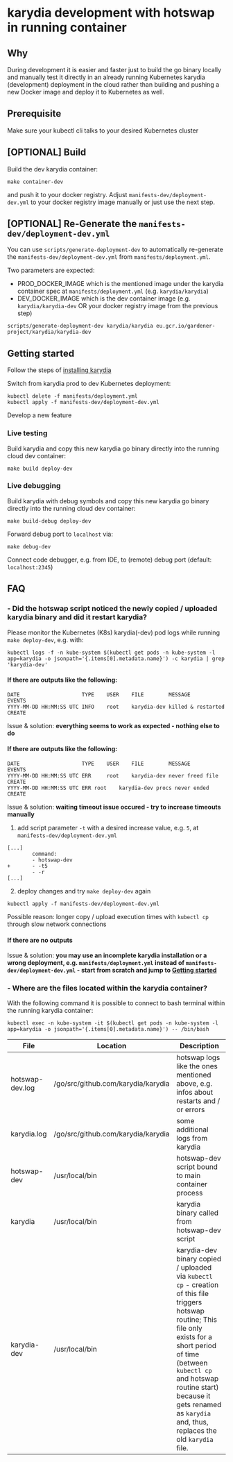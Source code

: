 # karydia development with hotswap in running container

## Why

During development it is easier and faster just to build the go binary locally
and manually test it directly in an already running Kubernetes karydia
(development) deployment in the cloud rather than building and pushing a new
Docker image and deploy it to Kubernetes as well.

## Prerequisite
Make sure your kubectl cli talks to your desired Kubernetes cluster

## [OPTIONAL] Build

Build the dev karydia container:
```
make container-dev
```
and push it to your docker registry.
Adjust `manifests-dev/deployment-dev.yml` to your docker registry image manually or just use the next step.

## [OPTIONAL] Re-Generate the `manifests-dev/deployment-dev.yml`

You can use `scripts/generate-deployment-dev` to automatically re-generate the
`manifests-dev/deployment-dev.yml` from `manifests/deployment.yml`.

Two parameters are expected:
- PROD_DOCKER_IMAGE which is the mentioned image under the karydia container spec at
`manifests/deployment.yml` (e.g. `karydia/karydia`)
- DEV_DOCKER_IMAGE which is the dev container image (e.g. `karydia/karydia-dev` OR your docker registry image from the previous step)
```
scripts/generate-deployment-dev karydia/karydia eu.gcr.io/gardener-project/karydia/karydia-dev
```

## <a name="getting-started"></a> Getting started

Follow the steps of [installing karydia](../install.md)

Switch from karydia prod to dev Kubernetes deployment:
```
kubectl delete -f manifests/deployment.yml
kubectl apply -f manifests-dev/deployment-dev.yml
```

Develop a new feature

### Live testing

Build karydia and copy this new karydia go binary directly into the running cloud dev container:
```
make build deploy-dev
```

### Live debugging

Build karydia with debug symbols and copy this new karydia go binary directly into the running cloud dev container:
```
make build-debug deploy-dev
```

Forward debug port to `localhost` via:
```
make debug-dev
```

Connect code debugger, e.g. from IDE, to (remote) debug port (default: `localhost:2345`)

## FAQ

### - Did the hotswap script noticed the newly copied / uploaded karydia binary and did it restart karydia?

Please monitor the Kubernetes (K8s) karydia(-dev) pod logs while running `make deploy-dev`, e.g. with:
```
kubectl logs -f -n kube-system $(kubectl get pods -n kube-system -l app=karydia -o jsonpath='{.items[0].metadata.name}') -c karydia | grep 'karydia-dev'
```

#### If there are outputs like the following:
```
DATE                   	TYPE	USER  	FILE       	MESSAGE           	EVENTS
YYYY-MM-DD HH:MM:SS UTC	INFO	root  	karydia-dev	killed & restarted	CREATE
```
Issue & solution: __everything seems to work as expected - nothing else to do__

#### If there are outputs like the following:
```
DATE                   	TYPE    USER  	FILE       	MESSAGE           	EVENTS
YYYY-MM-DD HH:MM:SS UTC	ERR     root  	karydia-dev	never freed file	CREATE
YYYY-MM-DD HH:MM:SS UTC	ERR	root  	karydia-dev	procs never ended	CREATE
```
Issue & solution: __waiting timeout issue occured - try to increase timeouts manually__

1. add script parameter `-t` with a desired increase value, e.g. `5`, at `manifests-dev/deployment-dev.yml`
```
[...]
        command:
        - hotswap-dev
+       - -t5
        - -r
[...]
```
2. deploy changes and try `make deploy-dev` again
```
kubectl apply -f manifests-dev/deployment-dev.yml
```

Possible reason: longer copy / upload execution times with `kubectl cp` through slow network connections

#### If there are no outputs

Issue & solution: __you may use an incomplete karydia installation or a wrong deployment, e.g. `manifests/deployment.yml` instead of `manifests-dev/deployment-dev.yml` - start from scratch and jump to [Getting started](#getting-started)__

### - Where are the files located within the karydia container?

With the following command it is possible to connect to bash terminal within the running karydia container:
```
kubectl exec -n kube-system -it $(kubectl get pods -n kube-system -l app=karydia -o jsonpath='{.items[0].metadata.name}') -- /bin/bash
```

File            | Location                           | Description
--------------- | ---------------------------------- | ---------------------------------
hotswap-dev.log | /go/src/github.com/karydia/karydia | hotswap logs like the ones mentioned above, e.g. infos about restarts and / or errors
karydia.log     | /go/src/github.com/karydia/karydia | some additional logs from karydia
hotswap-dev     | /usr/local/bin                     | hotswap-dev script bound to main container process
karydia         | /usr/local/bin                     | karydia binary called from hotswap-dev script
karydia-dev     | /usr/local/bin                     | karydia-dev binary copied / uploaded via `kubectl cp` - creation of this file triggers hotswap routine; This file only exists for a short period of time (between `kubectl cp` and hotswap routine start) because it gets renamed as `karydia` and, thus, replaces the old `karydia` file.

